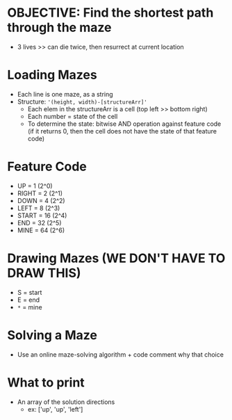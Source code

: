 # OBJECTIVE: Find the shortest path through the maze
* 3 lives >> can die twice, then resurrect at current location

# Loading Mazes
* Each line is one maze, as a string
* Structure: `'(height, width)-[structureArr]'`
    - Each elem in the structureArr is a cell (top left >> bottom right)
    - Each number = state of the cell
    - To determine the state: bitwise AND operation against feature code (if it returns 0, then the cell does not have the state of that feature code)

# Feature Code
* UP = 1        (2^0)
* RIGHT = 2     (2^1)
* DOWN = 4      (2^2)
* LEFT = 8      (2^3)
* START = 16    (2^4)
* END = 32      (2^5)
* MINE = 64     (2^6)

# Drawing Mazes (WE DON'T HAVE TO DRAW THIS)
* S = start
* E = end
* `*` = mine

# Solving a Maze
* Use an online maze-solving algorithm + code comment why that choice

# What to print
* An array of the solution directions
    - ex: ['up', 'up', 'left']